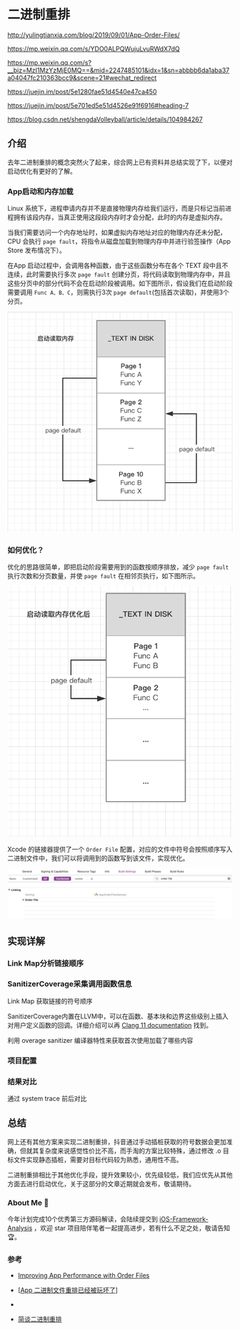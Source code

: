 # 二进制重排

http://yulingtianxia.com/blog/2019/09/01/App-Order-Files/

https://mp.weixin.qq.com/s/YDO0ALPQWujuLvuRWdX7dQ

https://mp.weixin.qq.com/s?__biz=MzI1MzYzMjE0MQ==&mid=2247485101&idx=1&sn=abbbb6da1aba37a04047fc210363bcc9&scene=21#wechat_redirect

https://juejin.im/post/5e1280fae51d4540e47ca450

https://juejin.im/post/5e701ed5e51d4526e91f6916#heading-7

https://blog.csdn.net/shengdaVolleyball/article/details/104984267







## 介绍

去年二进制重排的概念突然火了起来，综合网上已有资料并总结实现了下，以便对启动优化有更好的了解。

### App启动和内存加载

Linux 系统下，进程申请内存并不是直接物理内存给我们运行，而是只标记当前进程拥有该段内存，当真正使用这段段内存时才会分配，此时的内存是虚拟内存。

当我们需要访问一个内存地址时，如果虚拟内存地址对应的物理内存还未分配，CPU 会执行 `page fault`，将指令从磁盘加载到物理内存中并进行验签操作（App Store 发布情况下）。

在App 启动过程中，会调用各种函数，由于这些函数分布在各个 TEXT 段中且不连续，此时需要执行多次 `page fault` 创建分页，将代码读取到物理内存中，并且这些分页中的部分代码不会在启动阶段被调用。如下图所示，假设我们在启动阶段需要调用 `Func A、B、C`，则需执行3次 `page default`(包括首次读取)，并使用3个分页。

![二进制重排01](../images/二进制重排01.png)

### 如何优化？

优化的思路很简单，即把启动阶段需要用到的函数按顺序排放，减少 `page fault` 执行次数和分页数量，并使 `page fault` 在相邻页执行，如下图所示。

![二进制重排02](../images/二进制重排02.png)



Xcode 的链接器提供了一个 `Order File` 配置，对应的文件中符号会按照顺序写入二进制文件中，我们可以将调用到的函数写到该文件，实现优化。

![二进制重排01](../images/二进制重排03.png)



## 实现详解

### Link Map分析链接顺序



### SanitizerCoverage采集调用函数信息

Link Map 获取链接的符号顺序

SanitizerCoverage内置在LLVM中，可以在函数、基本块和边界这些级别上插入对用户定义函数的回调。详细介绍可以再 [Clang 11 documentation](http://clang.llvm.org/docs/index.html) 找到。

利用 overage sanitizer 编译器特性来获取首次使用加载了哪些内容

### 项目配置

### 结果对比

通过 system trace 前后对比

## 总结

网上还有其他方案来实现二进制重排，抖音通过手动插桩获取的符号数据会更加准确，但就其复杂度来说感觉性价比不高，而手淘的方案比较特殊，通过修改 .o 目标文件实现静态插桩，需要对目标代码较为熟悉，通用性不高。  

二进制重排相比于其他优化手段，提升效果较小，优先级较低，我们应优先从其他方面去进行启动优化，关于这部分的文章近期就会发布，敬请期待。

### About Me  🐝

今年计划完成10个优秀第三方源码解读，会陆续提交到 [iOS-Framework-Analysis](https://github.com/SimonYHB/iOS-Framework-Analysis) ，欢迎 star 项目陪伴笔者一起提高进步，若有什么不足之处，敬请告知 🏆。





### 参考

- [Improving App Performance with Order Files](https://medium.com/@michael.eisel/improving-app-performance-with-order-files-c7fff549907f)
- [[App 二进制文件重排已经被玩坏了](http://yulingtianxia.com/blog/2019/09/01/App-Order-Files/)]
- 

- [简谈二进制重排](http://www.cocoachina.com/articles/52793)

